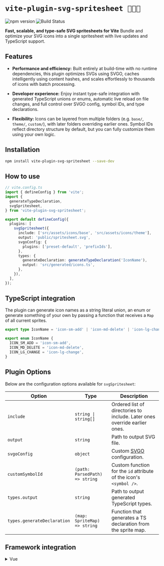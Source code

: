 # `vite-plugin-svg-spritesheet 👨🏽‍🎨`

![npm version](https://img.shields.io/npm/v/vite-plugin-svg-spritesheet?style=flat) ![Build Status](https://img.shields.io/github/actions/workflow/status/imjasonmiller/vite-plugin-svg-spritesheet/ci.yml?style=flat)

**Fast, scalable, and type-safe SVG spritesheets for Vite**
Bundle and optimize your SVG icons into a single spritesheet with live updates and TypeScript support.

## Features

- **Performance and efficiency:** Built entirely at build-time with no runtime dependencies, this plugin optimizes SVGs using SVGO, caches intelligently using content hashes, and scales effortlessly to thousands of icons with batch processing.

- **Developer experience:** Enjoy instant type-safe integration with generated TypeScript unions or enums, automatic live reload on file changes, and full control over SVGO config, symbol IDs, and type declarations.

- **Flexibility:** Icons can be layered from multiple folders (e.g. `base/`, `theme/`, `custom/`), with later folders overriding earlier ones. Symbol IDs reflect directory structure by default, but you can fully customize them using your own logic.

## Installation

```bash
npm install vite-plugin-svg-spritesheet --save-dev
```

## How to use

```typescript
// vite.config.ts
import { defineConfig } from 'vite';
import {
  generateTypeDeclaration,
  svgSpritesheet,
} from 'vite-plugin-svg-spritesheet';

export default defineConfig({
  plugins: [
    svgSpritesheet({
      include: ['src/assets/icons/base', 'src/assets/icons/theme'],
      output: 'public/spritesheet.svg',
      svgoConfig: {
        plugins: ['preset-default', 'prefixIds'],
      },
      types: {
        generateDeclaration: generateTypeDeclaration('IconName'),
        output: 'src/generated/icons.ts',
      },
    }),
  ],
});
```

## TypeScript integration

The plugin can generate icon names as a string literal union, an enum or generate something of your own by passing a function that receives a `Map` of all current sprites.

```typescript
export type IconName = 'icon-sm-add' | 'icon-md-delete' | 'icon-lg-change';

export enum IconName {
  ICON_SM_ADD = 'icon-sm-add',
  ICON_MD_DELETE = 'icon-md-delete',
  ICON_LG_CHANGE = 'icon-lg-change',
}
```

## Plugin Options

Below are the configuration options available for `svgSpritesheet`:

| Option                      | Type                           | Description                                                               |
| --------------------------- | ------------------------------ | ------------------------------------------------------------------------- |
| `include`                   | `string \| string[]`           | Ordered list of directories to include. Later ones override earlier ones. |
| `output`                    | `string`                       | Path to output SVG file.                                                  |
| `svgoConfig`                | `object`                       | Custom [SVGO](https://svgo.dev/) configuration.                           |
| `customSymbolId`            | `(path: ParsedPath) => string` | Custom function for the `id` attribute of the icon's `<symbol />`.        |
| `types.output`              | `string`                       | Path to output generated TypeScript types.                                |
| `types.generateDeclaration` | `(map: SpriteMap) => string`   | Function that generates a TS declaration from the sprite map.             |

## Framework integration

<details>
  <summary>Vue</summary>

**Icon.vue**

```vue
<template>
  <div>
    <svg class="icon" viewBox="0 0 24 24">
      <use :xlink:href="spriteUrl"></use>
    </svg>
  </div>
</template>

<script setup lang="ts">
import { computed } from 'vue';
// The spritesheet is copied to the desired folder and imported as a URL
import spritesheetUrl from './../assets/spritesheet.svg?url';

import type { IconName } from './../generated/icons';

interface IconProps {
  name: IconName;
}

const { name } = defineProps<IconProps>();

const spriteUrl = computed(() => `${spritesheetUrl}#${name}`);
</script>
```

It can then be used like below:

```vue
<template>
  <Icon name="icon-md-general-edit" />
</template>
```

</details>
